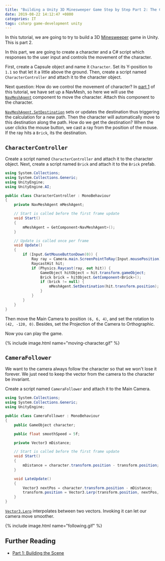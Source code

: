 ```yaml
---
title: "Building a Unity 3D Minesweeper Game Step by Step Part 2: The Character"
date: 2019-08-22 14:12:47 +0800
categories: IT
tags: csharp game-development unity
---
```


In this tutorial, we are going to try to build a 3D [Minesweeper](https://en.wikipedia.org/wiki/Minesweeper_(video_game)) game in Unity. This is part 2.

In this part, we are going to create a character and a C# script which responses to the user input and controls the movement of the character.

First, create a Capsule object and name it `Character`. Set its Y-position to `1.1` so that let it a little above the ground. Then, create a script named `CharacterController` and attach it to the character object.

Next question: How do we control the movement of character? In [part 1](/2019/08/21/building-a-unity-3d-minesweeper-game-step-by-step-part-1-building-the-scene.html) of this tutorial, we have set up a NavMesh, so here we will use the [`NavMeshAgent`](https://docs.unity3d.com/ScriptReference/AI.NavMeshAgent.html) component to move the character. Attach this component to the character.

[`NavMeshAgent.SetDestination`](https://docs.unity3d.com/ScriptReference/AI.NavMeshAgent.SetDestination.html) sets or updates the destination thus triggering the calculation for a new path. Then the character will automatically move to this destination along the path. How do we get the destination? When the user clicks the mouse button, we cast a ray from the position of the mouse. If the ray hits a `Brick`, its the destination.

## `CharacterController`

Create a script named `CharacterController` and attach it to the character object. Next, create a script named `Brick` and attach it to the `Brick` prefab.

```c#
using System.Collections;
using System.Collections.Generic;
using UnityEngine;
using UnityEngine.AI;

public class CharacterController : MonoBehaviour
{
    private NavMeshAgent mMeshAgent;

    // Start is called before the first frame update
    void Start()
    {
        mMeshAgent = GetComponent<NavMeshAgent>();
    }

    // Update is called once per frame
    void Update()
    {
        if (Input.GetMouseButtonDown(0)) {
            Ray ray = Camera.main.ScreenPointToRay(Input.mousePosition);
            RaycastHit hit;
            if (Physics.Raycast(ray, out hit)) {
                GameObject hitObject = hit.transform.gameObject;
                Brick brick = hitObject.GetComponent<Brick>();
                if (brick != null) {
                    mMeshAgent.SetDestination(hit.transform.position);
                }
            }
        }
    }
}
```

Then move the Main Camera to position `(6, 6, 4)`, and set the rotation to `(42, -120, 0)`. Besides, set the Projection of the Camera to Orthographic.

Now you can play the game.

{% include image.html name="moving-character.gif" %}

## `CameraFollower`

We want to the camera always follow the character so that we won't lose it forever. We just need to keep the vector from the camera to the character be invariant.

Create a script named `CameraFollower` and attach it to the Main Camera.

```c#
using System.Collections;
using System.Collections.Generic;
using UnityEngine;

public class CameraFollower : MonoBehaviour
{
    public GameObject character;

    public float smoothSpeed = 5f;

    private Vector3 mDistance;

    // Start is called before the first frame update
    void Start()
    {
        mDistance = character.transform.position - transform.position;
    }

    void LateUpdate()
    {
        Vector3 nextPos = character.transform.position - mDistance;
        transform.position = Vector3.Lerp(transform.position, nextPos, smoothSpeed * Time.deltaTime);
    }
}
```

[`Vector3.Lerp`](https://docs.unity3d.com/ScriptReference/Vector3.Lerp.html) interpolates between two vectors. Invoking it can let our camera move smoother.

{% include image.html name="following.gif" %}

## Further Reading

- [Part 1: Building the Scene](/2019/08/21/building-a-unity-3d-minesweeper-game-step-by-step-part-1-building-the-scene.html)
